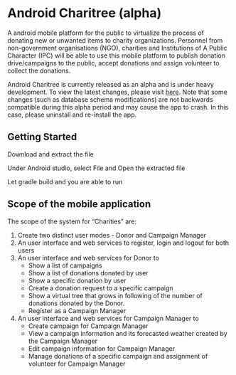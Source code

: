 Android Charitree (alpha)
=========================

A android mobile platform for the public to virtualize the process of donating new or
unwanted items to charity organizations. Personnel from non-government organisations
(NGO), charities and Institutions of A Public Character (IPC) will be able to use this mobile
platform to publish donation drive/campaigns to the public, accept donations and assign
volunteer to collect the donations.

Android Charitree is currently released as an alpha and is under heavy development. To view the
latest changes, please visit
[here](https://github.com/Harrizontal/Charitree/commits/master).
Note that some changes (such as database schema modifications) are not backwards
compatible during this alpha period and may cause the app to crash. In this
case, please uninstall and re-install the app.

Getting Started
---------------
Download and extract the file

Under Android studio, select File and Open the extracted file

Let gradle build and you are able to run

Scope of the mobile application
---------------

The scope of the system for “Charities” are:
1. Create two distinct user modes - Donor and Campaign Manager
2. An user interface and web services to register, login and logout for both users
3. An user interface and web services for Donor to
	* Show a list of campaigns
	* Show a list of donations donated by user
	* Show a specific donation by user
	* Create a donation request to a specific campaign
	* Show a virtual tree that grows in following of the number of donations donated by the Donor.
	* Register as a Campaign Manager
4. An user interface and web services for Campaign Manager to
	* Create campaign for Campaign Manager
	* View a campaign information and its forecasted weather created by the Campaign Manager
	* Edit campaign information for Campaign Manager
	* Manage donations of a specific campaign and assignment of volunteer for Campaign Manager
